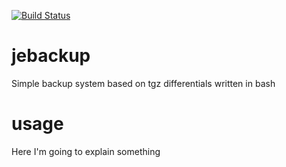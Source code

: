 [![Build Status](https://www.travis-ci.org/joan-esteban/jebackup.svg?branch=master)](https://www.travis-ci.org/joan-esteban/jebackup)


# jebackup
Simple backup system based on tgz differentials written in bash

# usage
Here I'm going to explain something
